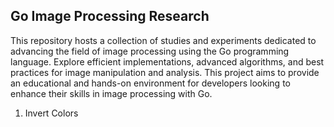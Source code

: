 ## Go Image Processing Research
This repository hosts a collection of studies and experiments dedicated to advancing the field of image processing using the Go programming language. Explore efficient implementations, advanced algorithms, and best practices for image manipulation and analysis. This project aims to provide an educational and hands-on environment for developers looking to enhance their skills in image processing with Go.

1) Invert Colors
